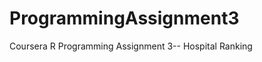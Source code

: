 ProgrammingAssignment3
======================

Coursera R Programming Assignment 3-- Hospital Ranking
